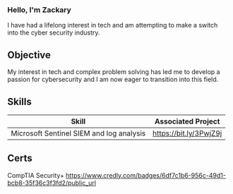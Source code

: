### Hello, I'm Zackary

I have had a lifelong interest in tech and am attempting to make a switch into the cyber security industry.


## Objective

My interest in tech and complex problem solving has led me to develop a passion for cybersecurity and I am now eager to transition into this field.


## Skills

| Skill                                    | Associated Project        |
|------------------------------------------|---------------------------|
| Microsoft Sentinel SIEM and log analysis | https://bit.ly/3PwjZ9j    |                       
                                              

## Certs

CompTIA Security+  https://www.credly.com/badges/6df7c1b6-956c-49d1-bcb8-35f36c3f3fd2/public_url
